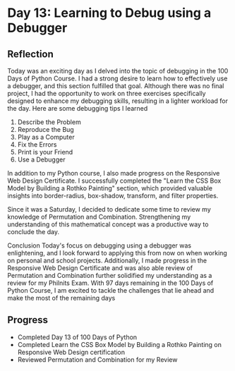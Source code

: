 # Day 13: Learning to Debug using a Debugger
## Reflection
 Today was an exciting day as I delved into the topic of debugging in the 100 Days of Python Course. I had a strong desire to learn how to effectively use a debugger, and this section fulfilled that goal. Although there was no final project, I had the opportunity to work on three exercises specifically designed to enhance my debugging skills, resulting in a lighter workload for the day. Here are some debugging tips I learned
 1. Describe the Problem
 2. Reproduce the Bug
 3. Play as a Computer
 4. Fix the Errors
 5. Print is your Friend
 6. Use a Debugger

 In addition to my Python course, I also made progress on the Responsive Web Design Certificate. I successfully completed the "Learn the CSS Box Model by Building a Rothko Painting" section, which provided valuable insights into border-radius, box-shadow, transform, and filter properties.
 
 Since it was a Saturday, I decided to dedicate some time to review my knowledge of Permutation and Combination. Strengthening my understanding of this mathematical concept was a productive way to conclude the day.
 
 Conclusion
 Today's focus on debugging using a debugger was enlightening, and I look forward to applying this from now on when working on personal and school projects. Additionally, I made progress in the Responsive Web Design Certificate and was also able review of Permutation and Combination further solidified my understanding as a review for my Philnits Exam. With 97 days remaining in the 100 Days of Python Course, I am excited to tackle the challenges that lie ahead and make the most of the remaining days

## Progress
 - Completed Day 13 of 100 Days of Python
 - Completed Learn the CSS Box Model by Building a Rothko Painting on Responsive Web Design certification
 - Reviewed Permutation and Combination for my Review